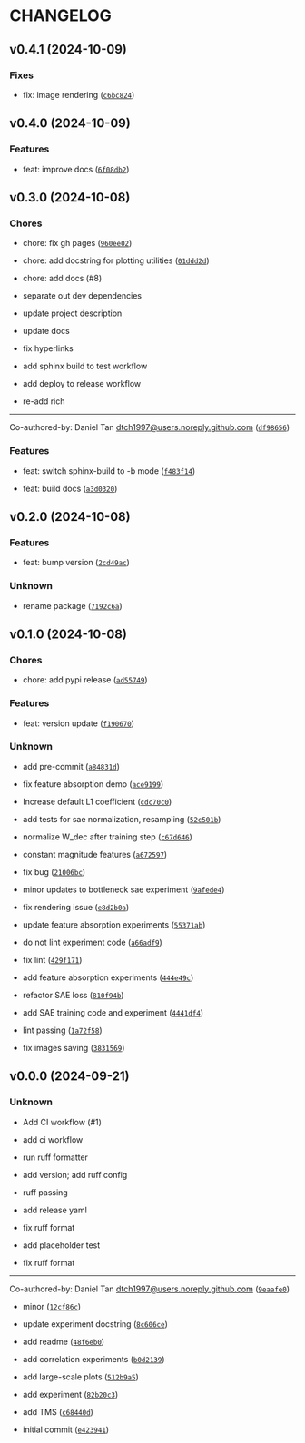 # CHANGELOG


## v0.4.1 (2024-10-09)

### Fixes

* fix: image rendering ([`c6bc824`](https://github.com/dtch1997/tms-kit/commit/c6bc824584a42c506bd7ce5727b0c80ee013e95e))


## v0.4.0 (2024-10-09)

### Features

* feat: improve docs ([`6f08db2`](https://github.com/dtch1997/tms-kit/commit/6f08db243189cb2559ff6ea524ce332f75d0c468))


## v0.3.0 (2024-10-08)

### Chores

* chore: fix gh pages ([`960ee02`](https://github.com/dtch1997/tms-kit/commit/960ee027f7cb90b31df290668e35cc1c892ef8a0))

* chore: add docstring for plotting utilities ([`01ddd2d`](https://github.com/dtch1997/tms-kit/commit/01ddd2d1ee0744fe19f02a1afc89956a9f245ea2))

* chore: add docs (#8)

* separate out dev dependencies

* update project description

* update docs

* fix hyperlinks

* add sphinx build to test workflow

* add deploy to release workflow

* re-add rich

---------

Co-authored-by: Daniel Tan <dtch1997@users.noreply.github.com> ([`df98656`](https://github.com/dtch1997/tms-kit/commit/df986562824bd874cf0342c031f5d43aa6d843ca))

### Features

* feat: switch sphinx-build to -b mode ([`f483f14`](https://github.com/dtch1997/tms-kit/commit/f483f14ab2717ca1aec40313e1a4ad5d9427a0da))

* feat: build docs ([`a3d0320`](https://github.com/dtch1997/tms-kit/commit/a3d03209e835c76470db78a238040ad1cbb5767d))


## v0.2.0 (2024-10-08)

### Features

* feat: bump version ([`2cd49ac`](https://github.com/dtch1997/tms-kit/commit/2cd49ac8c3d8c1406d3c30c4529e49589a147b45))

### Unknown

* rename package ([`7192c6a`](https://github.com/dtch1997/tms-kit/commit/7192c6ae740e7f62086441f803aaef046f937b29))


## v0.1.0 (2024-10-08)

### Chores

* chore: add pypi release ([`ad55749`](https://github.com/dtch1997/tms-kit/commit/ad55749e61225406b6394c66d3a8cd0054511404))

### Features

* feat: version update ([`f190670`](https://github.com/dtch1997/tms-kit/commit/f19067008b9697b276f04fe0109927c0667569a3))

### Unknown

* add pre-commit ([`a84831d`](https://github.com/dtch1997/tms-kit/commit/a84831d98ea730255dca518156f1cac9cfbd9e6f))

* fix feature absorption demo ([`ace9199`](https://github.com/dtch1997/tms-kit/commit/ace919980894a9c5afea4caea87d9914e8ad8dbf))

* Increase default L1 coefficient ([`cdc70c0`](https://github.com/dtch1997/tms-kit/commit/cdc70c04e787bf837ac59fb32878e260aca03372))

* add tests for sae normalization, resampling ([`52c501b`](https://github.com/dtch1997/tms-kit/commit/52c501bcc092d8364ed24cd7ce14a28db6aa0076))

* normalize W_dec after training step ([`c67d646`](https://github.com/dtch1997/tms-kit/commit/c67d646f3b09d20aadb487c42cfe140fcb613ac2))

* constant magnitude features ([`a672597`](https://github.com/dtch1997/tms-kit/commit/a67259766c72adf7ebe80fa59bd85e546003b1e9))

* fix bug ([`21006bc`](https://github.com/dtch1997/tms-kit/commit/21006bc0fb86430ea1bfc26d4369776b5ce8a684))

* minor updates to bottleneck sae experiment ([`9afede4`](https://github.com/dtch1997/tms-kit/commit/9afede47982f44616b4c745dab20aa39621f024d))

* fix rendering issue ([`e8d2b0a`](https://github.com/dtch1997/tms-kit/commit/e8d2b0a3c36776c254a7d8bd7325f89813a17f22))

* update feature absorption experiments ([`55371ab`](https://github.com/dtch1997/tms-kit/commit/55371abe06c4e2ad93fa6dec84de79c948fa8c3b))

* do not lint experiment code ([`a66adf9`](https://github.com/dtch1997/tms-kit/commit/a66adf906b7ec341c6492c8dc3b61deb76add9dd))

* fix lint ([`429f171`](https://github.com/dtch1997/tms-kit/commit/429f171928fbb78ca72084feb4fc5165f415aa44))

* add feature absorption experiments ([`444e49c`](https://github.com/dtch1997/tms-kit/commit/444e49cb379c324a8a63a19f5c534c34bb576b1b))

* refactor SAE loss ([`810f94b`](https://github.com/dtch1997/tms-kit/commit/810f94b447b321abe9f581fa8dd984a88572ebf5))

* add SAE training code and experiment ([`4441df4`](https://github.com/dtch1997/tms-kit/commit/4441df415977a1e25b653650590fb5076a0624a8))

* lint passing ([`1a72f58`](https://github.com/dtch1997/tms-kit/commit/1a72f58bfe414014cd0835390091cf433af72aa2))

* fix images saving ([`3831569`](https://github.com/dtch1997/tms-kit/commit/3831569f0635d3919509d442bbc0e246d22f2ae2))


## v0.0.0 (2024-09-21)

### Unknown

* Add CI workflow (#1)

* add ci workflow

* run ruff formatter

* add version; add ruff config

* ruff passing

* add release yaml

* fix ruff format

* add placeholder test

* fix ruff format

---------

Co-authored-by: Daniel Tan <dtch1997@users.noreply.github.com> ([`9eaafe0`](https://github.com/dtch1997/tms-kit/commit/9eaafe0da283c393527d314252710909dab8e67c))

* minor ([`12cf86c`](https://github.com/dtch1997/tms-kit/commit/12cf86c023b1900632e42f65879ffc9b3494f933))

* update experiment docstring ([`8c606ce`](https://github.com/dtch1997/tms-kit/commit/8c606cea639c0827d30877b1c185da2ec62dc9f9))

* add readme ([`48f6eb0`](https://github.com/dtch1997/tms-kit/commit/48f6eb014b626ad84b644a7132d588317d807857))

* add correlation experiments ([`b0d2139`](https://github.com/dtch1997/tms-kit/commit/b0d2139cb8a94b34159fb2ffbe8586b58203a80b))

* add large-scale plots ([`512b9a5`](https://github.com/dtch1997/tms-kit/commit/512b9a5610410a29b1eeb160b42fa368f7355718))

* add experiment ([`82b20c3`](https://github.com/dtch1997/tms-kit/commit/82b20c32bf9742ed090fe4d3fd850fda97f95ef1))

* add TMS ([`c68440d`](https://github.com/dtch1997/tms-kit/commit/c68440d83cd0bcd4eeba215489a3c7301e4f0ec1))

* initial commit ([`e423941`](https://github.com/dtch1997/tms-kit/commit/e42394179bc1022f7fda3da9f661ae37db0ccbe6))
